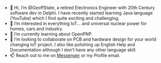- 👋 Hi, I’m @GeoffState, a retired Electronics Engineer with 20th Century software dev in Delphi. I have recently started learning Java language (YouTube) which I find quite exciting and challenging.
- 👀 I’m interested in everything IoT... and universal nuclear power for homes, cars and industry.
- 🌱 I’m currently learning about OpenPNP.
- 💞️ I’m looking to collaborate on PCB and hardware design for your world changing IoT project. I also like polishing up English Help and Documentation although I don't have any other language skill.
- 📫 Reach out to me on [Messenger](http://m.me/GeoffStateNZ) or my Profile email.
<!---
GeoffState/GeoffState is a ✨ special ✨ repository because its `README.md` (this file) appears on your GitHub profile.
You can click the Preview link to take a look at your changes.
--->
